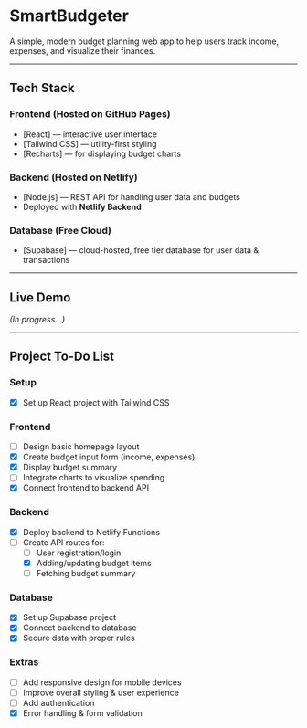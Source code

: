 # SmartBudgeter

A simple, modern budget planning web app to help users track income, expenses, and visualize their finances.

---

## Tech Stack

### Frontend (Hosted on GitHub Pages)
- [React] — interactive user interface
- [Tailwind CSS] — utility-first styling
- [Recharts] — for displaying budget charts

### Backend (Hosted on Netlify)
- [Node.js] — REST API for handling user data and budgets
- Deployed with **Netlify Backend**

### Database (Free Cloud)
- [Supabase] — cloud-hosted, free tier database for user data & transactions

---

## Live Demo

*(In progress...)*

---

## Project To-Do List

### Setup
- [X] Set up React project with Tailwind CSS

### Frontend
- [ ] Design basic homepage layout
- [X] Create budget input form (income, expenses)
- [X] Display budget summary
- [ ] Integrate charts to visualize spending
- [X] Connect frontend to backend API

### Backend
- [X] Deploy backend to Netlify Functions
- [ ] Create API routes for:
  - [ ] User registration/login
  - [X] Adding/updating budget items
  - [ ] Fetching budget summary

### Database
- [X] Set up Supabase project
- [X] Connect backend to database
- [X] Secure data with proper rules

### Extras
- [ ] Add responsive design for mobile devices
- [ ] Improve overall styling & user experience
- [ ] Add authentication
- [X] Error handling & form validation
